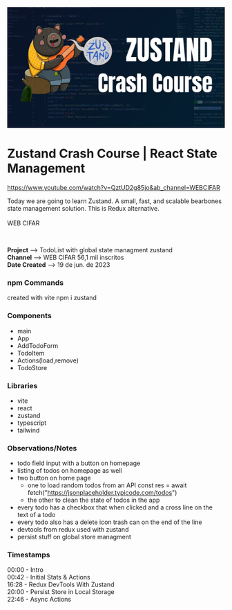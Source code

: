 <img src="image.png" alt="Alt text" width="600">

# Zustand Crash Course | React State Management

https://www.youtube.com/watch?v=QztUD2g85jo&ab_channel=WEBCIFAR

Today we are going to learn Zustand. A small, fast, and scalable bearbones state management solution. This is Redux alternative.<br><br>
WEB CIFAR

<br>

**Project** --> TodoList with global state managment zustand<br>
**Channel** --> WEB CIFAR 56,1 mil inscritos<br>
**Date Created** --> 19 de jun. de 2023

### npm Commands

created with vite
npm i zustand

### Components

-  main
-  App
-  AddTodoForm
-  TodoItem
-  Actions(load,remove)
-  TodoStore

### Libraries

-  vite
-  react
-  zustand
-  typescript
-  tailwind

### Observations/Notes

-  todo field input with a button on homepage
-  listing of todos on homepage as well
-  two button on home page
   -  one to load random todos from an API
      const res = await fetch("https://jsonplaceholder.typicode.com/todos")
   -  the other to clean the state of todos in the app
-  every todo has a checkbox that when clicked and a cross line on the text of a todo
-  every todo also has a delete icon trash can on the end of the line
-  devtools from redux used with zustand
-  persist stuff on global store managment

### Timestamps <br>

00:00 - Intro<br>
00:42 - Initial Stats & Actions<br>
16:28 - Redux DevTools With Zustand<br>
20:00 - Persist Store in Local Storage<br>
22:46 - Async Actions
